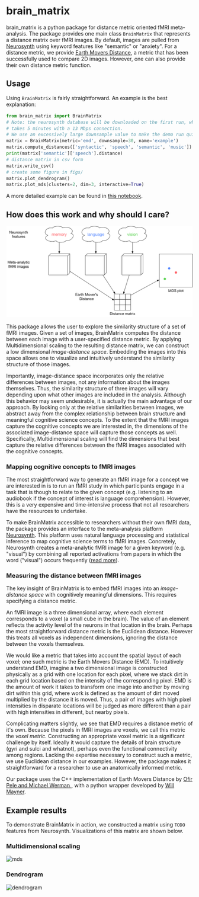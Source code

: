 # brain_matrix

brain_matrix is a python package for distance metric oriented fMRI meta-analysis. The package provides one main class `BrainMatrix` that represents a distance matrix over fMRI images. By default, images are pulled from [Neurosynth](http://www.neurosynth.org) using keyword features like "semantic" or "anxiety". For a distance metric, we provide [Earth Movers Distance](
https://en.wikipedia.org/wiki/Earth_mover%27s_distance), a metric that has been successfully used to compare 2D images. However, one can also provide their own distance metric function.

## Usage
Using `BrainMatrix` is fairly straightforward. An example is the best explanation:

```python
from brain_matrix import BrainMatrix
# Note: the neurosynth database will be downloaded on the first run, which
# takes 5 minutes with a 13 Mbps connection.
# We use an excessively large downsample value to make the demo run quickly.
matrix = BrainMatrix(metric='emd', downsample=30, name='example')
matrix.compute_distances(['syntactic', 'speech', 'semantic', 'music'])
print(matrix['semantic']['speech'].distance)
# distance matrix in csv form
matrix.write_csv()
# create some figure in figs/
matrix.plot_dendrogram()
matrix.plot_mds(clusters=2, dim=3, interactive=True)
```

A more detailed example can be found in [this notebook](example.ipynb).

## How does this work and why should I care?

![pipeline](figs/method-whitebg.png)

This package allows the user to explore the similarity structure of a set of fMRI images. Given a set of images, BrainMatrix computes the distance between each image with a user-specified distance metric. By applying Multidimensional scaling to the resulting distance matrix, we can construct a low dimensional *image-distance space*. Embedding the images into this space allows one to visualize and intuitively understand the similarity structure of those images.

Importantly, image-distance space incorporates only the relative differences between images, not any information about the images themselves. Thus, the similarity structure of three images will vary depending upon what other images are included in the analysis. Although this behavior may seem undesirable, it is actually the main advantage of our approach. By looking only at the relative similarities between images, we abstract away from the complex relationship between brain structure and meaningful cognitive science concepts. To the extent that the fMRI images capture the cognitive concepts we are interested in, the dimensions of the associated image-distance space will capture those concepts as well. Specifically, Multidimensional scaling will find the dimensions that best capture the relative differences between the fMRI images associated with the cognitive concepts.


### Mapping cognitive concepts to fMRI images
The most straightforward way to generate an fMRI image for a concept we are interested in is to run an fMRI study in which participants engage in a task that is though to relate to the given concept (e.g. listening to an audiobook if the concept of interest is language comprehension). However, this is a very expensive and time-intensive process that not all researchers have the resources to undertake.

To make BrainMatrix accessible to researchers without their own fMRI data, the package provides an interface to the meta-analysis platform [Neurosynth](http://www.neurosynth.org). This platform uses natural language processing and statistical inference to map cognitive science terms to fMRI images. Concretely, Neurosynth creates a meta-analytic fMRI image for a given keyword (e.g. "visual") by combining all reported activations from papers in which the word ("visual") occurs frequently ([read more](http://neurosynth.org/faq/#q2)).


### Measuring the distance between fMRI images
The key insight of BrainMatrix is to embed fMRI images into an *image-distance space* with cognitively meaningful dimensions. This requires specifying a distance metric.

An fMRI image is a three dimensional array, where each element corresponds to a voxel (a small cube in the brain). The value of an element reflects the activity level of the neurons in that location in the brain. Perhaps the most straightforward distance metric is the Euclidean distance. However this treats all voxels as independent dimensions, ignoring the distance between the voxels themselves.

We would like a metric that takes into account the spatial layout of each voxel; one such metric is the Earth Movers Distance (EMD).
To intuitively understand EMD, imagine a two dimensional image is constructed physically as a grid with one location for each pixel, where we stack dirt in each grid location based on the intensity of the corresponding pixel.
EMD is the amount of work it takes to transform one image into another by moving dirt within this grid, where work is defined as the amount of dirt moved multiplied by the distance it is moved.
Thus, a pair of images with high pixel intensities in disparate locations will be judged as more different than a pair with high intensities in different, but nearby pixels.

Complicating matters slightly, we see that EMD requires a distance metric of it's own.
Because the pixels in fMRI images are voxels, we call this metric the _voxel metric_.
Constructing an appropriate voxel metric is a significant challenge by itself. Ideally it would capture the details of brain structure (gyri and sulci and whatnot), perhaps even the functional connectivity among regions. Lacking the expertise necessary to construct such a metric, we use Euclidean distance in our examples. However, the package makes it straightforward for a researcher to use an anatomically informed metric.

Our package uses the C++ implementation of Earth Movers Distance by [Ofir Pele and Michael Werman ](http://www.ariel.ac.il/sites/ofirpele/fastemd/), with a python wrapper developed by [Will Mayner](https://github.com/wmayner/pyemd). 



<!-- http://ieeexplore.ieee.org/document/1453520/ -->



<!-- _The degree to which EMD accurately reflects the functional differences of brain images is highly dependent on the degree to which our voxel metric reflects the functional differences of voxels._ -->

<!-- The present implementation uses a simple and far from ideal voxel metric of Euclidean distance. That is, we assume that voxels are functionally similar to the degree to which they are spatially close. Superficially, this assumption is faulty because it ignores the physical structure of the brain, the gyri and sulci and whatnot. More seriously, however, this assumption ignores the connectivity structure of the brain. That is, two brain areas could be physically disparate, but functionally close if there is a fast path of communication between the two. _Creating a voxel metric based on connectivity rather than spatial distance would constitute a major improvement to this model._ Perhaps surprisingly, however, we find that this unsophisticated metric still gives highly intuitive results. This is likely because, in general, the brain attempts to minimize long range connections [citation neeeded].
 -->

## Example results
To demonstrate BrainMatrix in action, we constructed a matrix using `TODO` features from Neurosynth. Visualizations of this matrix are shown below.

### Multidimensional scaling
![mds](http://imgur.com/zfG13O7.png)

### Dendrogram
![dendrogram](http://imgur.com/6DGITZ7.png)



<!-- 
## Process
A rough description of the processing pipeline:

- for each feature
    - get a list of studies that Neurosynth has labeled with this feature
    - get a composite fMRI image (using Neurosynth) for these studies
    - transform this image into a lower dimensional form using the `image_transform` function. This is a block reduction by default, but the user could provide an alternative (perhaps anatomically justified) transformation function.
- for each pair of features
    - get the image associated with each feature
    - compute the distance between the two features as defined by `metric`. By default, we use Earth Movers Distance. The user can provide her own function that two images in the form returned by `image_transform` (a three dimensional array by  default). -->
